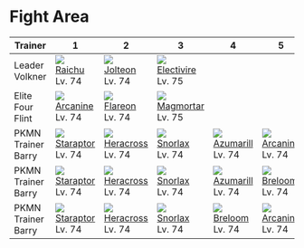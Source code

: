 # Fight Area

Trainer            | 1                                 | 2                                 | 3                                  | 4                                 | 5                                | 6
---                | ---                               | ---                               | ---                                | ---                               | ---                              | ---
Leader Volkner     | ![][026]<br>[Raichu]<br>Lv. 74    | ![][135]<br>[Jolteon]<br>Lv. 74   | ![][466]<br>[Electivire]<br>Lv. 75 | &nbsp;                            | &nbsp;                           | &nbsp;
Elite Four Flint   | ![][059]<br>[Arcanine]<br>Lv. 74  | ![][136]<br>[Flareon]<br>Lv. 74   | ![][467]<br>[Magmortar]<br>Lv. 75  | &nbsp;                            | &nbsp;                           | &nbsp;
PKMN Trainer Barry | ![][398]<br>[Staraptor]<br>Lv. 74 | ![][214]<br>[Heracross]<br>Lv. 74 | ![][143]<br>[Snorlax]<br>Lv. 74    | ![][184]<br>[Azumarill]<br>Lv. 74 | ![][059]<br>[Arcanine]<br>Lv. 74 | ![][389]<br>[Torterra]<br>Lv. 75
PKMN Trainer Barry | ![][398]<br>[Staraptor]<br>Lv. 74 | ![][214]<br>[Heracross]<br>Lv. 74 | ![][143]<br>[Snorlax]<br>Lv. 74    | ![][184]<br>[Azumarill]<br>Lv. 74 | ![][286]<br>[Breloom]<br>Lv. 74  | ![][392]<br>[Infernape]<br>Lv. 75
PKMN Trainer Barry | ![][398]<br>[Staraptor]<br>Lv. 74 | ![][214]<br>[Heracross]<br>Lv. 74 | ![][143]<br>[Snorlax]<br>Lv. 74    | ![][286]<br>[Breloom]<br>Lv. 74   | ![][059]<br>[Arcanine]<br>Lv. 74 | ![][395]<br>[Empoleon]<br>Lv. 75

[Raichu]: ../../pokemon_changes/026/
[Arcanine]: ../../pokemon_changes/059/
[Jolteon]: ../../pokemon_changes/135/
[Flareon]: ../../pokemon_changes/136/
[Snorlax]: ../../pokemon_changes/143/
[Azumarill]: ../../pokemon_changes/184/
[Heracross]: ../../pokemon_changes/214/
[Breloom]: ../../pokemon_changes/286/
[Torterra]: ../../pokemon_changes/389/
[Infernape]: ../../pokemon_changes/392/
[Empoleon]: ../../pokemon_changes/395/
[Staraptor]: ../../pokemon_changes/398/
[Electivire]: ../../pokemon_changes/466/
[Magmortar]: ../../pokemon_changes/467/
[026]: ../img/pokemon/026.png
[059]: ../img/pokemon/059.png
[135]: ../img/pokemon/135.png
[136]: ../img/pokemon/136.png
[143]: ../img/pokemon/143.png
[184]: ../img/pokemon/184.png
[214]: ../img/pokemon/214.png
[286]: ../img/pokemon/286.png
[389]: ../img/pokemon/389.png
[392]: ../img/pokemon/392.png
[395]: ../img/pokemon/395.png
[398]: ../img/pokemon/398.png
[466]: ../img/pokemon/466.png
[467]: ../img/pokemon/467.png
